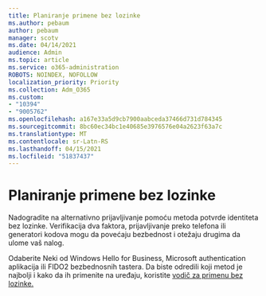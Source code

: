 ```yaml
---
title: Planiranje primene bez lozinke
ms.author: pebaum
author: pebaum
manager: scotv
ms.date: 04/14/2021
audience: Admin
ms.topic: article
ms.service: o365-administration
ROBOTS: NOINDEX, NOFOLLOW
localization_priority: Priority
ms.collection: Adm_O365
ms.custom:
- "10394"
- "9005762"
ms.openlocfilehash: a167e33a5d9cb7900aabceda37466d731d784345
ms.sourcegitcommit: 8bc60ec34bc1e40685e3976576e04a2623f63a7c
ms.translationtype: MT
ms.contentlocale: sr-Latn-RS
ms.lasthandoff: 04/15/2021
ms.locfileid: "51837437"
---
```

# <a name="plan-your-passwordless-deployment"></a>Planiranje primene bez lozinke

Nadogradite na alternativno prijavljivanje pomoću metoda potvrde identiteta bez lozinke. Verifikacija dva faktora, prijavljivanje preko telefona ili generatori kodova mogu da povećaju bezbednost i otežaju drugima da ulome vaš nalog. 

Odaberite Neki od Windows Hello for Business, Microsoft authentication aplikacija ili FIDO2 bezbednosnih tastera. Da biste odredili koji metod je najbolji i kako da ih primenite na uređaju, koristite [vodič za primenu bez lozinke.](https://admin.microsoft.com/adminportal/home?#/modernonboarding/passwordlesssetup) 


